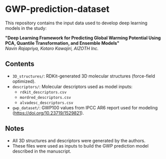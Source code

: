 # GWP-prediction-dataset

This repository contains the input data used to develop deep learning models in the study:

**"Deep Learning Framework for Predicting Global Warming Potential Using PCA, Quantile Transformation, and Ensemble Models"**  
*Navin Rajapriya, Kotaro Kawajiri, AIZOTH Inc.*

## Contents

- `3D_structures/`: RDKit-generated 3D molecular structures (force-field optimized).
- `descriptors/`: Molecular descriptors used as model inputs:
  - `rdkit_descriptors.csv`
  - `mordred_descriptors.csv`
  - `alvadesc_descriptors.csv`
- `gwp_dataset/`: GWP100 values from IPCC AR6 report used for modeling (https://doi.org/10.23719/1529821).
  
## Notes

- All 3D structures and descriptors were generated by the authors.
- These files were used as inputs to build the GWP prediction model described in the manuscript.

